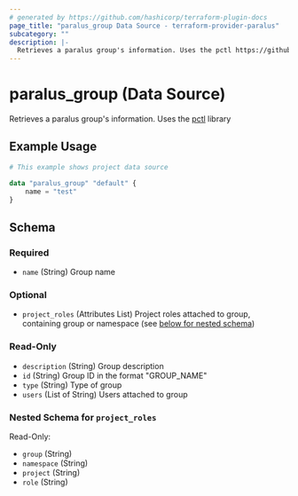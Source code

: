 ```yaml
---
# generated by https://github.com/hashicorp/terraform-plugin-docs
page_title: "paralus_group Data Source - terraform-provider-paralus"
subcategory: ""
description: |-
  Retrieves a paralus group's information. Uses the pctl https://github.com/paralus/cli library
---
```


# paralus_group (Data Source)

Retrieves a paralus group's information. Uses the [pctl](https://github.com/paralus/cli) library

## Example Usage

```terraform
# This example shows project data source

data "paralus_group" "default" {
    name = "test"
}
```

<!-- schema generated by tfplugindocs -->
## Schema

### Required

- `name` (String) Group name

### Optional

- `project_roles` (Attributes List) Project roles attached to group, containing group or namespace (see [below for nested schema](#nestedatt--project_roles))

### Read-Only

- `description` (String) Group description
- `id` (String) Group ID in the format "GROUP_NAME"
- `type` (String) Type of group
- `users` (List of String) Users attached to group

<a id="nestedatt--project_roles"></a>
### Nested Schema for `project_roles`

Read-Only:

- `group` (String)
- `namespace` (String)
- `project` (String)
- `role` (String)


